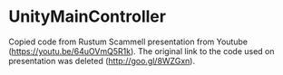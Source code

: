 # UnityMainController
Copied code from Rustum Scammell presentation from Youtube (https://youtu.be/64uOVmQ5R1k). The original link to the code used on presentation was deleted (http://goo.gl/8WZGxn).
